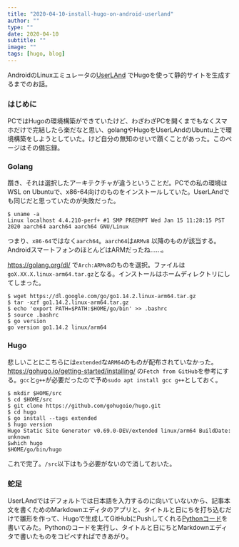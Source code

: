 ```yaml
---
title: "2020-04-10-install-hugo-on-android-userland"
author: ""
type: ""
date: 2020-04-10
subtitle: ""
image: ""
tags: [hugo, blog]
---
```

AndroidのLinuxエミュレータの[UserLAnd](https://play.google.com/store/apps/details?id=tech.ula)
でHugoを使って静的サイトを生成するまでのお話。
<!--more-->
### はじめに
PCではHugoの環境構築ができていたけど、わざわざPCを開くまでもなくスマホだけで完結したら楽だなと思い、golangやHugoをUserLAndのUbuntu上で環境構築をしようとしていた。けど自分の無知のせいで躓くことがあった。このページはその備忘録。

### Golang
躓き、それは選択したアーキテクチャが違うということだ。PCでの私の環境はWSL on Ubuntuで、x86-64向けのものをインストールしていた。UserLAndでも同じだと思っていたのが失敗だった。


````
$ uname -a
Linux localhost 4.4.210-perf+ #1 SMP PREEMPT Wed Jan 15 11:28:15 PST 2020 aarch64 aarch64 aarch64 GNU/Linux
````

つまり、`x86-64`ではなく`aarch64`。`aarch64`は`ARMv8` 以降のものが該当する。AndroidスマートフォンのほとんどはARMだったね……。

https://golang.org/dl/ で`Arch:ARMv8`のものを選択。ファイルは`goX.XX.X.linux-arm64.tar.gz`となる。インストールはホームディレクトリにしてしまった。

````
$ wget https://dl.google.com/go/go1.14.2.linux-arm64.tar.gz
$ tar -xzf go1.14.2.linux-arm64.tar.gz
$ echo 'export PATH=$PATH:$HOME/go/bin' >> .bashrc
$ source .bashrc
$ go version
go version go1.14.2 linux/arm64
````

### Hugo
悲しいことにこちらには`extended`な`ARM64`のものが配布されていなかった。https://gohugo.io/getting-started/installing/ の`Fetch from GitHub`を参考にする。`gcc`と`g++`が必要だったので予め`sudo apt install gcc g++`としておく。

````
$ mkdir $HOME/src
$ cd $HOME/src
$ git clone https://github.com/gohugoio/hugo.git
$ cd hugo
$ go install --tags extended
$ hugo version
Hugo Static Site Generator v0.69.0-DEV/extended linux/arm64 BuildDate: unknown
$which hugo
$HOME/go/bin/hugo
````

これで完了。`/src`以下はもう必要がないので消しておいた。

### 蛇足
UserLAndではデフォルトでは日本語を入力するのに向いていないから、記事本文を書くためのMarkdownエディタのアプリと、タイトルと日にちを打ち込むだけで雛形を作って、Hugoで生成してGitHubにPushしてくれる[Pythonコード](https://github.com/blank71/blog-blank71/blob/master/hugo-new.py)を書いてみた。Pythonのコードを実行し、タイトルと日にちとMarkdownエディタで書いたものをコピペすればできあがり。

